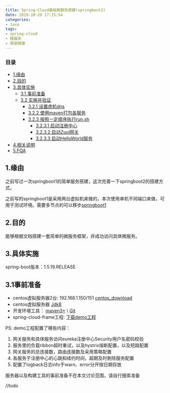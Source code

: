 ```yaml
---
title: Spring-Cloud基础微服务搭建(springboot2)
date: 2019-10-20 17:15:54
categories:
- Java
tags:
- spring-cloud
- 微服务
- 框架搭建
---
```


### 目录
* [1.缘由](#1-缘由)
* [2.目的](#2-目的)
* [3.具体实施](#3-目的)
    * [3.1 事前准备](#3-1事前准备)
    * [3.2 实施并验证](#3-2实施并验证)
		* [3.2.1 设置虚机dns](#3-2-1设置虚机dns)
		* [3.2.2 使用maven打包各服务](#3-2-2使用maven打包各服务)
		* [3.2.3 按照一定顺序执行run.sh](#3-2-3按照一定顺序执行run.sh)
			* [3.2.3.1 启动注册中心](#3-2-3-1启动注册中心)
			* [3.2.3.2 启动Zuul网关](#3-2-3-2启动Zuul网关)
			* [3.2.3.3 启动HelloWorld服务](#3-2-3-3启动HelloWorld服务)
* [4.相关说明](#4-相关说明)
* [5.FQA](#5-FQA)

## 1.缘由

之前写过一次springboot1的简单服务搭建，这次完善一下springboot2的搭建方式。

之前写的springboot1是采用两台虚拟机来做的，本次使用单机不同端口来做，可用于测试环境。需要多节点的可以移步[springboot1](https://fiendoghx.github.io/2019/10/16/Spring-Cloud%E5%9F%BA%E7%A1%80%E5%BE%AE%E6%9C%8D%E5%8A%A1%E6%90%AD%E5%BB%BA/)

## 2.目的

能够根据文档搭建一套简单的微服务框架，并成功访问具体微服务。

## 3.具体实施

spring-boot版本：1.5.19.RELEASE

## 3.1事前准备

* centos虚拟服务器2台: 192.168.1.150/151 
[centos_download](https://wiki.centos.org/Download)
* centos虚拟服务器 
[Jdk8](https://www.oracle.com/technetwork/java/archive-139210.html)
* 开发环境工具：
[maven3+](https://maven.apache.org/) \ [Git](https://git-scm.com/)
* spring-cloud-frame工程: 
[下载demo工程](https://github.com/fiendoghx/spring-cloud-frame/tree/base-springboot1)

PS: demo工程配置了哪些内容：
1. 网关服务和具体服务访问eureka注册中心Security用户名密码校验
2. 服务里的负载ribbon超时重试，以及hystrix熔断配置，以及短路配置
3. 网关服务的总连接数，路由连接数及采用策略配置
4. 各服务于注册中心的心跳和续约时间，超期及时剔除服务配置
5. 配置了logback日志info于warn、error分开按日期存放

服务器以及构建工具的事前准备不在本文讨论范围，请自行搜索准备

//todo